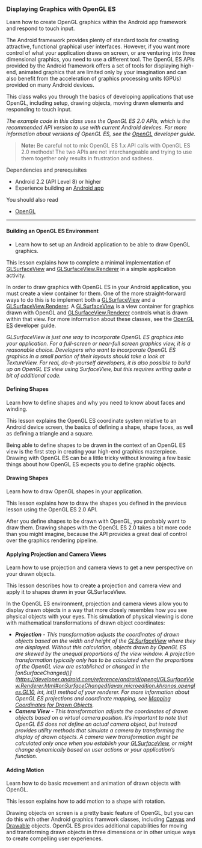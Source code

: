 ### Displaying Graphics with OpenGL ES
Learn how to create OpenGL graphics within the Android app framework and respond to touch input.

The Android framework provides plenty of standard tools for creating attractive, functional graphical user interfaces. However, if you want more control of what your application draws on screen, or are venturing into three dimensional graphics, you need to use a different tool. 
The OpenGL ES APIs provided by the Android framework offers a set of tools for displaying high-end, animated graphics that are limited only by your imagination and can also benefit from the acceleration of graphics processing units (GPUs) provided on many Android devices.

This class walks you through the basics of developing applications that use OpenGL, including setup, drawing objects, moving drawn elements and responding to touch input.

_The example code in this class uses the OpenGL ES 2.0 APIs, which is the recommended API version to use with current Android devices. 
For more information about versions of OpenGL ES, see the [OpenGL](https://developer.android.com/guide/topics/graphics/opengl.html) developer guide._

> **Note:** Be careful not to mix OpenGL ES 1.x API calls with OpenGL ES 2.0 methods! 
The two APIs are not interchangeable and trying to use them together only results in frustration and sadness.

Dependencies and prerequisites
- Android 2.2 (API Level 8) or higher
- Experience building an [Android app](https://developer.android.com/training/basics/firstapp/index.html)

You should also read
- [OpenGL](https://developer.android.com/guide/topics/graphics/opengl.html)

-----------------------------------------------------------

#### Building an OpenGL ES Environment
- Learn how to set up an Android application to be able to draw OpenGL graphics.

This lesson explains how to complete a minimal implementation of [GLSurfaceView](https://developer.android.com/reference/android/opengl/GLSurfaceView.html) and [GLSurfaceView.Renderer](https://developer.android.com/reference/android/opengl/GLSurfaceView.Renderer.html) in a simple application activity.

In order to draw graphics with OpenGL ES in your Android application, you must create a view container for them. 
One of the more straight-forward ways to do this is to implement both a [GLSurfaceView](https://developer.android.com/reference/android/opengl/GLSurfaceView.html) and a [GLSurfaceView.Renderer](https://developer.android.com/reference/android/opengl/GLSurfaceView.Renderer.html). 
A [GLSurfaceView](https://developer.android.com/reference/android/opengl/GLSurfaceView.html) is a view container for graphics drawn with OpenGL and [GLSurfaceView.Renderer](https://developer.android.com/reference/android/opengl/GLSurfaceView.Renderer.html) controls what is drawn within that view. 
For more information about these classes, see the [OpenGL ES](https://developer.android.com/guide/topics/graphics/opengl.html) developer guide.

_GLSurfaceView is just one way to incorporate OpenGL ES graphics into your application. For a full-screen or near-full screen graphics view, it is a reasonable choice. Developers who want to incorporate OpenGL ES graphics in a small portion of their layouts should take a look at TextureView. For real, do-it-yourself developers, it is also possible to build up an OpenGL ES view using SurfaceView, but this requires writing quite a bit of additional code._

#### Defining Shapes
Learn how to define shapes and why you need to know about faces and winding.

This lesson explains the OpenGL ES coordinate system relative to an Android device screen, the basics of defining a shape, shape faces, as well as defining a triangle and a square.

Being able to define shapes to be drawn in the context of an OpenGL ES view is the first step in creating your high-end graphics masterpiece. Drawing with OpenGL ES can be a little tricky without knowing a few basic things about how OpenGL ES expects you to define graphic objects.

#### Drawing Shapes
Learn how to draw OpenGL shapes in your application.

This lesson explains how to draw the shapes you defined in the previous lesson using the OpenGL ES 2.0 API.

After you define shapes to be drawn with OpenGL, you probably want to draw them. Drawing shapes with the OpenGL ES 2.0 takes a bit more code than you might imagine, because the API provides a great deal of control over the graphics rendering pipeline.

#### Applying Projection and Camera Views
Learn how to use projection and camera views to get a new perspective on your drawn objects.

This lesson describes how to create a projection and camera view and apply it to shapes drawn in your GLSurfaceView.

In the OpenGL ES environment, projection and camera views allow you to display drawn objects in a way that more closely resembles how you see physical objects with your eyes. This simulation of physical viewing is done with mathematical transformations of drawn object coordinates:
- _**Projection** - This transformation adjusts the coordinates of drawn objects based on the width and height of the [GLSurfaceView](https://developer.android.com/reference/android/opengl/GLSurfaceView.html) where they are displayed. Without this calculation, objects drawn by OpenGL ES are skewed by the unequal proportions of the view window. A projection transformation typically only has to be calculated when the proportions of the OpenGL view are established or changed in the [onSurfaceChanged()](https://developer.android.com/reference/android/opengl/GLSurfaceView.Renderer.html#onSurfaceChanged(javax.microedition.khronos.opengles.GL10, int, int)) method of your renderer. For more information about OpenGL ES projections and coordinate mapping, see [Mapping Coordinates for Drawn Objects](https://developer.android.com/guide/topics/graphics/opengl.html#coordinate-mapping)._
- _**Camera View** - This transformation adjusts the coordinates of drawn objects based on a virtual camera position. It’s important to note that OpenGL ES does not define an actual camera object, but instead provides utility methods that simulate a camera by transforming the display of drawn objects. A camera view transformation might be calculated only once when you establish your [GLSurfaceView](https://developer.android.com/reference/android/opengl/GLSurfaceView.html), or might change dynamically based on user actions or your application’s function._

#### Adding Motion
Learn how to do basic movement and animation of drawn objects with OpenGL.

This lesson explains how to add motion to a shape with rotation.

Drawing objects on screen is a pretty basic feature of OpenGL, but you can do this with other Android graphics framwork classes, including [Canvas](https://developer.android.com/reference/android/graphics/Canvas.html) and [Drawable](https://developer.android.com/reference/android/graphics/drawable/Drawable.html) objects. OpenGL ES provides additional capabilities for moving and transforming drawn objects in three dimensions or in other unique ways to create compelling user experiences.
